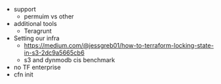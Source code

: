 - support 
  * permuim vs other 
- additional tools 
  * Teragrunt 
- Setting our infra
  * https://medium.com/@jessgreb01/how-to-terraform-locking-state-in-s3-2dc9a5665cb6
  * s3 and dynmodb cis benchmark 
- no TF enterprise
- cfn init
